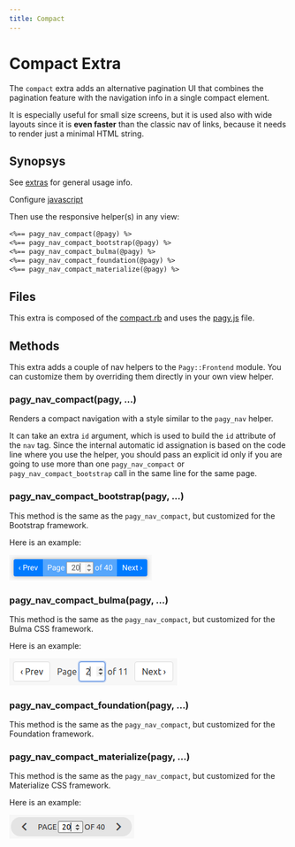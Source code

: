```yaml
---
title: Compact
---
```

# Compact Extra

The `compact` extra adds an alternative pagination UI that combines the pagination feature with the navigation info in a single compact element.

It is especially useful for small size screens, but it is used also with wide layouts since it is __even faster__ than the classic nav of links, because it needs to render just a minimal HTML string.

## Synopsys

See [extras](../extras.md) for general usage info.

Configure [javascript](../extras.md#javascript)

Then use the responsive helper(s) in any view:

```erb
<%== pagy_nav_compact(@pagy) %>
<%== pagy_nav_compact_bootstrap(@pagy) %>
<%== pagy_nav_compact_bulma(@pagy) %>
<%== pagy_nav_compact_foundation(@pagy) %>
<%== pagy_nav_compact_materialize(@pagy) %>
```

## Files

This extra is composed of the [compact.rb](https://github.com/ddnexus/pagy/blob/master/lib/pagy/extras/compact.rb)  and uses the [pagy.js](https://github.com/ddnexus/pagy/blob/master/lib/pagy/extras/javascripts/pagy.js) file.

## Methods

This extra adds a couple of nav helpers to the `Pagy::Frontend` module. You can customize them by overriding them directly in your own view helper.

### pagy_nav_compact(pagy, ...)

Renders a compact navigation with a style similar to the `pagy_nav` helper.

It can take an extra `id` argument, which is used to build the `id` attribute of the `nav` tag. Since the internal automatic id assignation is based on the code line where you use the helper, you should pass an explicit id only if you are going to use more than one `pagy_nav_compact` or `pagy_nav_compact_bootstrap` call in the same line for the same page.

### pagy_nav_compact_bootstrap(pagy, ...)

This method is the same as the `pagy_nav_compact`, but customized for the Bootstrap framework.

Here is an example:

![pagy-compact](../assets/images/pagy-compact-g.png)

### pagy_nav_compact_bulma(pagy, ...)

This method is the same as the `pagy_nav_compact`, but customized for the Bulma CSS framework.

Here is an example:

![pagy-compact-bulma](../assets/images/pagy-compact-bulma-g.png)

### pagy_nav_compact_foundation(pagy, ...)

This method is the same as the `pagy_nav_compact`, but customized for the Foundation framework.

### pagy_nav_compact_materialize(pagy, ...)

This method is the same as the `pagy_nav_compact`, but customized for the Materialize CSS framework.

Here is an example:

![pagy-compact-materialize](../assets/images/pagy-compact-materialize-g.png)
